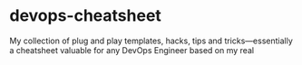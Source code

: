 # devops-cheatsheet
My collection of plug and play templates, hacks, tips and tricks—essentially a cheatsheet valuable for any DevOps Engineer based on my real
